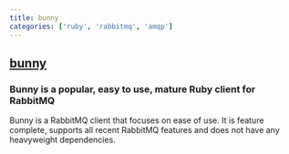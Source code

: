 ```yaml
---
title: bunny
categories: ['ruby', 'rabbitmq', 'amqp']
---
```

## [bunny](https://github.com/ruby-amqp/bunny)

### Bunny is a popular, easy to use, mature Ruby client for RabbitMQ


Bunny is a RabbitMQ client that focuses on ease of use. It
is feature complete, supports all recent RabbitMQ features and does not
have any heavyweight dependencies.

